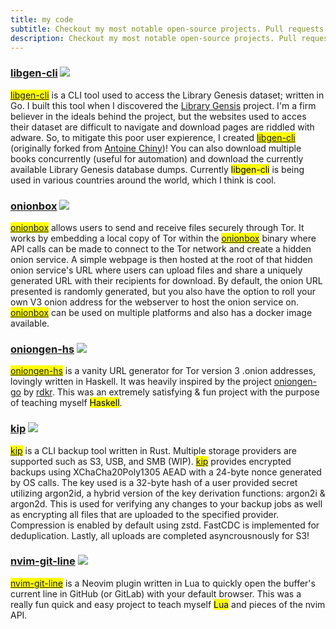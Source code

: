 ```yaml
---
title: my code 
subtitle: Checkout my most notable open-source projects. Pull requests and issues are welcome!
description: Checkout my most notable open-source projects. Pull requests and issues are welcome!
---
```


### [libgen-cli](https://github.com/ciehanski/libgen-cli) [![](https://img.shields.io/github/stars/ciehanski/libgen-cli?style=social)](https://github.com/ciehanski/libgen-cli)
<mark>[libgen-cli](https://github.com/ciehanski/libgen-cli)</mark> is a CLI tool used to access the Library Genesis dataset; written in Go. I built this tool when I discovered the [Library Gensis](https://en.wikipedia.org/wiki/Library_Genesis) project. I'm a firm believer in the ideals behind the project, but the websites used to acces their dataset are difficult to navigate and download pages are riddled with adware. So, to mitigate this poor user expierence, I created <mark>[libgen-cli](https://github.com/ciehanski/libgen-cli)</mark> (originally forked from [Antoine Chiny](https://github.com/TonyChG/libgen-cli))! You can also download multiple books concurrently (useful for automation) and download the currently available Library Genesis database dumps. Currently <mark>libgen-cli</mark> is being used in various countries around the world, which I think is cool.

### [onionbox](https://github.com/ciehanski/onionbox) [![](https://img.shields.io/github/stars/ciehanski/onionbox?style=social)](https://github.com/ciehanski/onionbox)
<mark>[onionbox](https://github.com/ciehanski/onionbox)</mark> allows users to send and receive files securely through Tor. It works by embedding a local copy of Tor within the <mark>[onionbox](https://github.com/ciehanski/onionbox)</mark> binary where API calls can be made to connect to the Tor network and create a hidden onion service. A simple webpage is then hosted at the root of that hidden onion service's URL where users can upload files and share a uniquely generated URL with their recipients for download. By default, the onion URL presented is randomly generated, but you also have the option to roll your own V3 onion address for the webserver to host the onion service on. <mark>[onionbox](https://github.com/ciehanski/onionbox)</mark> can be used on multiple platforms and also has a docker image available.

### [oniongen-hs](https://github.com/ciehanski/oniongen-hs) [![](https://img.shields.io/github/stars/ciehanski/oniongen-hs?style=social)](https://github.com/ciehanski/oniongen-hs)
<mark>[oniongen-hs](https://github.com/ciehanski/oniongen-hs)</mark> is a vanity URL generator for Tor version 3 .onion addresses, lovingly written in Haskell. It was heavily inspired by the project [oniongen-go](https://github.com/rdkr/oniongen-go) by [rdkr](https://github.com/rdkr). This was an extremely satisfying & fun project with the purpose of teaching myself <mark>Haskell</mark>.

### [kip](https://github.com/ciehanski/kip) [![](https://img.shields.io/github/stars/ciehanski/kip?style=social)](https://github.com/ciehanski/kip)
<mark>[kip](https://github.com/ciehanski/kip)</mark> is a CLI backup tool written in Rust. Multiple storage providers are supported such as S3, USB, and SMB (WIP). <mark>[kip](https://github.com/ciehanski/kip)</mark> provides encrypted backups using XChaCha20Poly1305 AEAD with a 24-byte nonce generated by OS calls. The key used is a 32-byte hash of a user provided secret utilizing argon2id, a hybrid version of the key derivation functions: argon2i & argon2d. This is used for verifying any changes to your backup jobs as well as encrypting all files that are uploaded to the specified provider. Compression is enabled by default using zstd. FastCDC is implemented for deduplication. Lastly, all uploads are completed asyncrousnously for S3!

### [nvim-git-line](https://github.com/ciehanski/nvim-git-line) [![](https://img.shields.io/github/stars/ciehanski/nvim-git-line?style=social)](https://github.com/ciehanski/nvim-git-line)
<mark>[nvim-git-line](https://github.com/ciehanski/nvim-git-line)</mark> is a Neovim plugin written in Lua to quickly open the buffer's current line in GitHub (or GitLab) with your default browser. This was a really fun quick and easy project to teach myself <mark>Lua</mark> and pieces of the nvim API.
